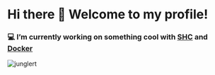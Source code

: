# Hi there 👋 Welcome to my profile!
### :computer: I’m currently working on something cool with [SHC](https://github.com/junglert/shc) and [Docker](https://docker.com/)
<p align="left"> <img src="https://komarev.com/ghpvc/?username=junglert&label=Profile%20views&color=0e9bb4&style=flat" alt="junglert" /></p>
<!--
**junglert/junglert** is a ✨ _special_ ✨ repository because its `README.md` (this file) appears on your GitHub profile.

Here are some ideas to get you started:

- 🔭 I’m currently working on ...
- 🌱 I’m currently learning ...
- 👯 I’m looking to collaborate on ...
- 🤔 I’m looking for help with ...
- 💬 Ask me about ...
- 📫 How to reach me: ...
- 😄 Pronouns: ...
- ⚡ Fun fact: ...
-->
